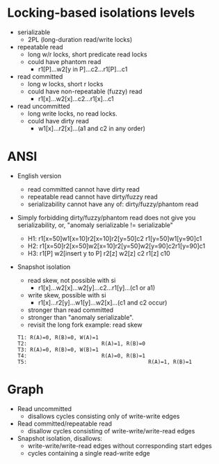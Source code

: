 

# Locking-based isolations levels
* serializable
  * 2PL (long-duration read/write locks) 
* repeatable read
  * long w/r locks, short predicate read locks 
  * could have phantom read
    * r1[P]...w2[y in P]...c2...r1[P]...c1 
* read committed
  * long w locks, short r locks
  * could have non-repeatable (fuzzy) read
    * r1[x]...w2[x]...c2...r1[x]...c1
* read uncommitted
  * long write locks, no read locks. 
  * could have dirty read
    * w1[x]...r2[x]...(a1 and c2 in any order)

# ANSI 
* English version
  * read committed cannot have dirty read
  * repeatable read cannot have dirty/fuzzy read
  * serializability cannot have any of: dirty/fuzzy/phantom read 
* Simply forbidding dirty/fuzzy/phantom read does not give you serializability, or, "anomaly serializable != serializable"
  * H1: r1[x=50]w1[x=10]r2[x=10]r2[y=50]c2 r1[y=50]w1[y=90]c1
  * H2: r1[x=50]r2[x=50]w2[x=10]r2[y=50]w2[y=90]c2r1[y=90]c1
  * H3: r1[P] w2[insert y to P] r2[z] w2[z] c2 r1[z] c10

* Snapshot isolation
  * read skew, not possible with si
    * r1[x]...w2[x]...w2[y]...c2...r1[y]...(c1 or a1)
  * write skew, possible with si
    * r1[x]...r2[y]...w1[y]...w2[x]...(c1 and c2 occur) 
  * stronger than read committed
  * stronger than "anomaly serializable".
  * revisit the long fork example: read skew
  ```
  T1: R(A)=0, R(B)=0, W(A)=1 
  T2:                        R(A)=1, R(B)=0
  T3: R(A)=0, R(B)=0, W(B)=1 
  T4:                        R(A)=0, R(B)=1
  T5:                                       R(A)=1, R(B)=1
  ```
  
# Graph 
* Read uncommitted 
  * disallows cycles consisting only of write-write edges
* Read committed/repeatable read
  * disallow cycles consisting of write-write/write-read edges
* Snapshot isolation, disallows:
  * write-write/write-read edges without corresponding start edges
  * cycles containing a single read-write edge

